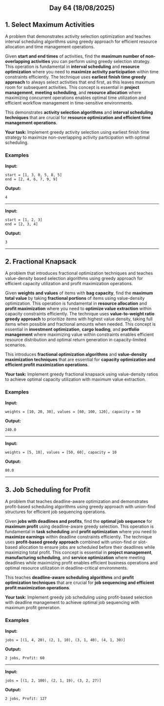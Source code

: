 <h2 align="center">Day 64 (18/08/2025)</h2>

## 1. Select Maximum Activities
A problem that demonstrates activity selection optimization and teaches interval scheduling algorithms using greedy approach for efficient resource allocation and time management operations.

Given **start and end times** of activities, find the **maximum number of non-overlapping activities** you can perform using greedy selection strategy. This operation is fundamental in **interval scheduling** and **resource optimization** where you need to **maximize activity participation** within time constraints efficiently. The technique uses **earliest finish time greedy approach** to always select activities that end first, as this leaves maximum room for subsequent activities. This concept is essential in **project management**, **meeting scheduling**, and **resource allocation** where maximizing concurrent operations enables optimal time utilization and efficient workflow management in time-sensitive environments.

This demonstrates **activity selection algorithms** and **interval scheduling techniques** that are crucial for **resource optimization and efficient time management operations**.

**Your task:** Implement greedy activity selection using earliest finish time strategy to maximize non-overlapping activity participation with optimal scheduling.

### Examples

**Input:**
```
start = [1, 3, 0, 5, 8, 5]
end = [2, 4, 6, 7, 9, 9]
```
**Output:**
```
4
```

---

**Input:**
```
start = [1, 2, 3]
end = [2, 3, 4]
```
**Output:**
```
3
```

---

## 2. Fractional Knapsack
A problem that introduces fractional optimization techniques and teaches value-density based selection algorithms using greedy approach for efficient capacity utilization and profit maximization operations.

Given **weights and values** of items with **bag capacity**, find the **maximum total value** by taking **fractional portions** of items using value-density optimization. This operation is fundamental in **resource allocation** and **profit maximization** where you need to **optimize value extraction** within capacity constraints efficiently. The technique uses **value-to-weight ratio greedy approach** to prioritize items with highest value density, taking full items when possible and fractional amounts when needed. This concept is essential in **investment optimization**, **cargo loading**, and **portfolio management** where maximizing value within constraints enables efficient resource distribution and optimal return generation in capacity-limited scenarios.

This introduces **fractional optimization algorithms** and **value-density maximization techniques** that are essential for **capacity optimization and efficient profit maximization operations**.

**Your task:** Implement greedy fractional knapsack using value-density ratios to achieve optimal capacity utilization with maximum value extraction.

### Examples

**Input:**
```
weights = [10, 20, 30], values = [60, 100, 120], capacity = 50
```
**Output:**
```
240.0
```

---

**Input:**
```
weights = [5, 10], values = [50, 60], capacity = 10
```
**Output:**
```
80.0
```

---

## 3. Job Scheduling for Profit
A problem that teaches deadline-aware optimization and demonstrates profit-based scheduling algorithms using greedy approach with union-find structures for efficient job sequencing operations.

Given **jobs with deadlines and profits**, find the **optimal job sequence** for **maximum profit** using deadline-aware greedy selection. This operation is fundamental in **task scheduling** and **profit optimization** where you need to **maximize earnings** within deadline constraints efficiently. The technique uses **profit-based greedy approach** combined with union-find or slot-based allocation to ensure jobs are scheduled before their deadlines while maximizing total profit. This concept is essential in **project management**, **manufacturing scheduling**, and **service optimization** where meeting deadlines while maximizing profit enables efficient business operations and optimal resource utilization in deadline-critical environments.

This teaches **deadline-aware scheduling algorithms** and **profit optimization techniques** that are crucial for **job sequencing and efficient profit maximization operations**.

**Your task:** Implement greedy job scheduling using profit-based selection with deadline management to achieve optimal job sequencing with maximum profit generation.

### Examples

**Input:**
```
jobs = [(1, 4, 20), (2, 1, 10), (3, 1, 40), (4, 1, 30)]
```
**Output:**
```
2 jobs, Profit: 60
```

---

**Input:**
```
jobs = [(1, 2, 100), (2, 1, 19), (3, 2, 27)]
```
**Output:**
```
2 jobs, Profit: 127
```
